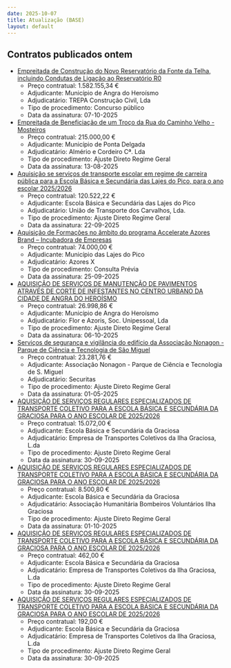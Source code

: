 ```yaml
---
date: 2025-10-07
title: Atualização (BASE)
layout: default
---
```

## Contratos publicados ontem

* [Empreitada de Construção do Novo Reservatório da Fonte da Telha, incluindo Condutas de Ligação ao Reservatório R0](https://www.base.gov.pt/Base4/pt/detalhe/?type=contratos&id=11771458)
  * Preço contratual: 1.582.155,34 €
  * Adjudicante: Município de Angra do Heroísmo
  * Adjudicatário: TREPA Construção Civil, Lda
  * Tipo de procedimento: Concurso público
  * Data da assinatura: 07-10-2025
* [Empreitada de Beneficiação de um Troço da Rua do Caminho Velho - Mosteiros](https://www.base.gov.pt/Base4/pt/detalhe/?type=contratos&id=11771728)
  * Preço contratual: 215.000,00 €
  * Adjudicante: Município de Ponta Delgada
  * Adjudicatário: Almério e Cordeiro Cª. Lda
  * Tipo de procedimento: Ajuste Direto Regime Geral
  * Data da assinatura: 13-08-2025
* [Aquisição se serviços de transporte escolar em regime de carreira pública para a Escola Básica e Secundária das Lajes do Pico, para o ano escolar 2025/2026](https://www.base.gov.pt/Base4/pt/detalhe/?type=contratos&id=11772410)
  * Preço contratual: 120.522,22 €
  * Adjudicante: Escola Básica e Secundária das Lajes do Pico
  * Adjudicatário: União de Transporte dos Carvalhos, Lda.
  * Tipo de procedimento: Ajuste Direto Regime Geral
  * Data da assinatura: 22-09-2025
* [Aquisição de Formações no âmbito do programa Accelerate Azores Brand – Incubadora de Empresas](https://www.base.gov.pt/Base4/pt/detalhe/?type=contratos&id=11770330)
  * Preço contratual: 74.000,00 €
  * Adjudicante: Município das Lajes do Pico
  * Adjudicatário: Azores X
  * Tipo de procedimento: Consulta Prévia
  * Data da assinatura: 25-09-2025
* [AQUISIÇÃO DE SERVIÇOS DE MANUTENÇÃO DE PAVIMENTOS ATRAVÉS DE CORTE DE INFESTANTES NO CENTRO URBANO DA CIDADE DE ANGRA DO HEROÍSMO](https://www.base.gov.pt/Base4/pt/detalhe/?type=contratos&id=11771312)
  * Preço contratual: 26.998,86 €
  * Adjudicante: Município de Angra do Heroísmo
  * Adjudicatário: Flor e Azoris, Soc. Unipessoal, Lda
  * Tipo de procedimento: Ajuste Direto Regime Geral
  * Data da assinatura: 06-10-2025
* [Serviços de segurança e vigilância do edifício da Associação Nonagon - Parque de Ciência e Tecnologia de São Miguel](https://www.base.gov.pt/Base4/pt/detalhe/?type=contratos&id=11771681)
  * Preço contratual: 23.281,76 €
  * Adjudicante: Associação Nonagon - Parque de Ciência e Tecnologia de S. Miguel
  * Adjudicatário: Securitas
  * Tipo de procedimento: Ajuste Direto Regime Geral
  * Data da assinatura: 01-05-2025
* [AQUISIÇÃO DE SERVIÇOS REGULARES ESPECIALIZADOS DE TRANSPORTE COLETIVO PARA A ESCOLA BÁSICA E SECUNDÁRIA DA GRACIOSA PARA O ANO ESCOLAR DE 2025/2026](https://www.base.gov.pt/Base4/pt/detalhe/?type=contratos&id=11770371)
  * Preço contratual: 15.072,00 €
  * Adjudicante: Escola Básica e Secundária da Graciosa
  * Adjudicatário: Empresa de Transportes Coletivos da Ilha Graciosa, L.da
  * Tipo de procedimento: Ajuste Direto Regime Geral
  * Data da assinatura: 30-09-2025
* [AQUISIÇÃO DE SERVIÇOS REGULARES ESPECIALIZADOS DE TRANSPORTE COLETIVO PARA A ESCOLA BÁSICA E SECUNDÁRIA DA GRACIOSA PARA O ANO ESCOLAR DE 2025/2026](https://www.base.gov.pt/Base4/pt/detalhe/?type=contratos&id=11770722)
  * Preço contratual: 8.500,80 €
  * Adjudicante: Escola Básica e Secundária da Graciosa
  * Adjudicatário: Associação Humanitária Bombeiros Voluntários Ilha Graciosa
  * Tipo de procedimento: Ajuste Direto Regime Geral
  * Data da assinatura: 01-10-2025
* [AQUISIÇÃO DE SERVIÇOS REGULARES ESPECIALIZADOS DE TRANSPORTE COLETIVO PARA A ESCOLA BÁSICA E SECUNDÁRIA DA GRACIOSA PARA O ANO ESCOLAR DE 2025/2026](https://www.base.gov.pt/Base4/pt/detalhe/?type=contratos&id=11770654)
  * Preço contratual: 462,00 €
  * Adjudicante: Escola Básica e Secundária da Graciosa
  * Adjudicatário: Empresa de Transportes Coletivos da Ilha Graciosa, L.da
  * Tipo de procedimento: Ajuste Direto Regime Geral
  * Data da assinatura: 30-09-2025
* [AQUISIÇÃO DE SERVIÇOS REGULARES ESPECIALIZADOS DE TRANSPORTE COLETIVO PARA A ESCOLA BÁSICA E SECUNDÁRIA DA GRACIOSA PARA O ANO ESCOLAR DE 2025/2026](https://www.base.gov.pt/Base4/pt/detalhe/?type=contratos&id=11770390)
  * Preço contratual: 192,00 €
  * Adjudicante: Escola Básica e Secundária da Graciosa
  * Adjudicatário: Empresa de Transportes Coletivos da Ilha Graciosa, L.da
  * Tipo de procedimento: Ajuste Direto Regime Geral
  * Data da assinatura: 30-09-2025


